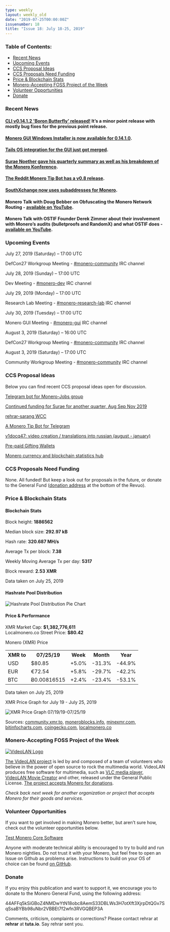 ```yaml
---
type: weekly
layout: weekly_old
date: "2019-07-25T00:00:00Z"
issuenumber: 18
title: "Issue 18: July 18-25, 2019"
---
```

<h3>Table of Contents:</h3>
<ul class="contents">
    <li><a href="#news">Recent News</a></li>
    <li><a href="#events">Upcoming Events</a></li>
    <li><a href="#ideas">CCS Proposal Ideas</a></li>
    <li><a href="#proposals">CCS Proposals Need Funding</a></li>
    <li><a href="#stats">Price & Blockchain Stats</a></li>
    <li><a href="#merchant">Monero-Accepting FOSS Project of the Week</a></li>
    <li><a href="#volunteer">Volunteer Opportunities</a></li>
    <li><a href="#donate">Donate</a></li>
</ul>

<h3 id="news">Recent News</h3>

<div class="newsbyte">
    <h4><a href="https://www.reddit.com/r/Monero/comments/cg3zih/cli_v01412_boron_butterfly_released/" target="_blank">CLI v0.14.1.2 'Boron Butterfly' released!</a> It’s a minor point release with mostly bug fixes for the previous point release.</h4>
</div>

<div class="newsbyte">
    <h4><a href="https://web.getmonero.org/downloads/" target="_blank">Monero GUI Windows Installer is now available for 0.14.1.0</a>.
    </h4>
</div>

<div class="newsbyte">
    <h4><a href="https://www.reddit.com/r/Monero/comments/cf1fpf/tails_integration_for_the_gui_just_got_merged/" target="_blank">Tails OS integration for the GUI just got merged</a>.</h4>
</div>

<div class="newsbyte">
    <h4><a href="https://www.reddit.com/r/Monero/comments/cfsc2m/suraes_content_dump_konferenco_post_morto_budget/" target="_blank">Surae Noether gave his quarterly summary as well as his breakdown of the Monero Konferenco</a>.
    </h4>
</div>

<div class="newsbyte">
    <h4><a href="https://www.reddit.com/r/Monero/comments/cfr2m1/umonerotipsbot_v08_release/" target="_blank">The Reddit Monero Tip Bot has a v0.8 release</a>.</h4>
</div>

<div class="newsbyte">
    <h4><a href="https://twitter.com/southxchange/status/1152963776901242881" target="_blank">SouthXchange now uses subaddresses for Monero</a>.</h4>
</div>

<div class="newsbyte">
    <h4>Monero Talk with Doug Bebber on Obfuscating the Monero Network Routing - <a href="https://www.youtube.com/watch?v=i02CIOzgv8Y" target="_blank">available on YouTube</a>.</h4>
</div>

<div class="newsbyte">
    <h4>Monero Talk with OSTIF Founder Derek Zimmer about their involvement with Monero’s audits (bulletproofs and RandomX) and what OSTIF does - <a href="https://www.youtube.com/watch?v=kdE3w6RL1e8" target="_blank">available on YouTube</a>.</h4>
</div>

<h3 id="events">Upcoming Events</h3>

<div class="event">
    <p class="date">July 27, 2019 (Saturday) – 17:00 UTC</p>
    <p>DefCon27 Workgroup Meeting - <a href="irc://chat.freenode.net/#monero-community" target="_blank">#monero-community</a> IRC channel</p>
</div>

<div class="event">
    <p class="date" markdown="1">July 28, 2019 (Sunday) – 17:00 UTC</p>
    <p markdown="1">Dev Meeting - <a href="irc://chat.freenode.net/#monero-dev" target="_blank">#monero-dev</a> IRC channel</p>
</div>

<div class="event">
    <p class="date" markdown="1">July 29, 2019 (Monday) – 17:00 UTC</p>
    <p markdown="1">Research Lab Meeting - <a href="irc://chat.freenode.net/#monero-research-lab" target="_blank">#monero-research-lab</a> IRC channel</p>
</div>

<div class="event">
    <p class="date" markdown="1">July 30, 2019 (Tuesday) – 17:00 UTC</p>
    <p markdown="1">Monero GUI Meeting - <a href="irc://chat.freenode.net/#monero-gui" target="_blank">#monero-gui</a> IRC channel</p>
</div>

<div class="event">
    <p class="date">August 3, 2019 (Saturday) – 16:00 UTC</p>
    <p>DefCon27 Workgroup Meeting - <a href="irc://chat.freenode.net/#monero-community" target="_blank">#monero-community</a> IRC channel</p>
</div>

<div class="event">
    <p class="date" markdown="1">August 3, 2019 (Saturday) – 17:00 UTC</p>
    <p markdown="1">Community Workgroup Meeting - <a href="irc://chat.freenode.net/#monero-community" target="_blank">#monero-community</a> IRC channel</p>
</div>

<h3 id="ideas">CCS Proposal Ideas</h3>

<p>Below you can find recent CCS proposal ideas open for discussion.</p>

<div class="proposal">
<p><a href="https://repo.getmonero.org/monero-project/ccs-proposals/merge_requests/91" target="_blank">Telegram bot for Monero-Jobs group</a></p>
</div>

<div class="proposal">
<p><a href="https://repo.getmonero.org/monero-project/ccs-proposals/merge_requests/89" target="_blank">Continued funding for Surae for another quarter, Aug Sep Nov 2019</a></p>
</div>

<div class="proposal">
<p><a href="https://repo.getmonero.org/monero-project/ccs-proposals/merge_requests/87" target="_blank">rehrar-sarang WCC</a></p>
</div>

<div class="proposal">
<p><a href="https://repo.getmonero.org/monero-project/ccs-proposals/merge_requests/86" target="_blank">A Monero Tip Bot for Telegram</a></p>
</div>

<div class="proposal">
<p><a href="https://repo.getmonero.org/monero-project/ccs-proposals/merge_requests/84" target="_blank">v1docq47: video creation / translations into russian (august - january)</a></p>
</div>

<div class="proposal">
<p><a href="https://repo.getmonero.org/monero-project/ccs-proposals/merge_requests/78" target="_blank">Pre-paid Gifting Wallets</a></p>
</div>

<div class="proposal">
<p><a href="https://repo.getmonero.org/monero-project/ccs-proposals/merge_requests/58" target="_blank">Monero currency and blockchain statistics hub</a></p>
</div>

<h3 id="proposals">CCS Proposals Need Funding</h3>

<p>None. All funded! But keep a look out for proposals in the future, or donate to the General Fund (<a href="#donate">donation address</a> at the bottom of the Revuo).</p>

<h3 id="stats">Price & Blockchain Stats</h3>

<h4 class="stat">Blockchain Stats</h4>

<div class="bcstats">
    <p>Block height: <b>1886562</b></p>
    <p>Median block size: <b>292.97 kB</b></p>
    <p>Hash rate: <b>320.687 MH/s</b></p>
    <p>Average Tx per block: <b>7.38</b></p>
    <p>Weekly Moving Average Tx per day: <b>5317</b></p>
    <p>Block reward: <b>2.53 XMR</b></p>
</div>
<p class="note">Data taken on July 25, 2019</p>

<h4 class="stat">Hashrate Pool Distribution</h4>
<p><img src="/img/hashrate-pool-distribution-0725.png" alt="Hashrate Pool Distribution Pie Chart"/></p>

<h4 class="stat">Price & Performance</h4>

<div class="price-intro">XMR Market Cap:  <b> $1,382,776,611</b><br>Localmonero.co Street Price: <b>$80.42</b></div>

<p class="table-title">Monero (XMR) Price</p>
<table class="price-table">
  <tr class="row1">
    <th>XMR to</th>
    <th>07/25/19</th>
    <th>Week</th>
    <th>Month</th>
    <th>Year</th>
  </tr>
  <tr>
    <td data-th="XMR to">USD</td>
    <td data-th="07/25/19">$80.85</td>
    <td data-th="Week" class="green">+5.0%</td>
    <td data-th="Month" class="red">-31.3%</td>
    <td data-th="Year" class="red">-44.9%</td>
  </tr>
  <tr class="row3">
    <td data-th="XMR to">EUR</td>
    <td data-th="07/25/19">€72.54</td>
    <td data-th="Week" class="green">+5.8%</td>
    <td data-th="Month" class="red">-29.7%</td>
    <td data-th="Year" class="red">-42.2%</td>
  </tr>
  <tr>
    <td data-th="XMR to">BTC</td>
    <td data-th="07/25/19">Ƀ0.00816515</td>
    <td data-th="Week" class="green">+2.4%</td>
    <td data-th="Month" class="red">-23.4%</td>
    <td data-th="Year" class="red">-53.1%</td>
  </tr>
</table>
<p class="note">Data taken on July 25, 2019</p>

<p class="table-title">XMR Price Graph for July 19 - July 25, 2019</p>

![XMR Price Graph 07/19/19-07/25/19](/img/weekly-chart-0725.png "XMR Price Graph 07/19/19-07/25/19") 

Sources: <a href="https://community.xmr.to/explorer/mainnet/" target="_blank">community.xmr.to</a>, <a href="https://moneroblocks.info/stats/transaction-stats" target="_blank">moneroblocks.info</a>, <a href="https://minexmr.com/pools.html" target="_blank">minexmr.com</a>, <a href="https://bitinfocharts.com/monero/" target="_blank">bitinfocharts.com</a>, <a href="https://www.coingecko.com/" target="_blank">coingecko.com</a>, <a href="https://localmonero.co/" target="_blank">localmonero.co</a>

<h3 id="merchant">Monero-Accepting FOSS Project of the Week</h3>

<a href="http://www.videolan.org/" target="_blank"><img src="/img/videolan.png" class="videolan-img" alt="VideoLAN Logo"></a>

<a href="http://www.videolan.org/contribute.html#money" target="_blank">The VideoLAN project</a> is led by and composed of a team of volunteers who believe in the power of open source to rock the multimedia world. VideoLAN produces free software for multimedia, such as <a href="http://www.videolan.org/vlc/" target="_blank">VLC media player</a>, <a href="http://www.videolan.org/vlmc/" target="_blank">VideoLAN Movie Creator</a> and other, released under the General Public License. <a href="http://www.videolan.org/contribute.html#money" target="_blank">The project accepts Monero for donations</a>.

<i>Check back next week for another organization or project that accepts Monero for their goods and services.</i>

<h3 id="volunteer">Volunteer Opportunities</h3>

<p>If you want to get involved in making Monero better, but aren’t sure how, check out the volunteer opportunities below.</p>

<div class="newsbyte">
    <p class="date"><a href="https://github.com/monero-project/monero" target="_blank">Test Monero Core Software</a></p>
    <p>Anyone with moderate technical ability is encouraged to try to build and run Monero nightlies. Do not trust it with your Monero, but feel free to open an Issue on Github as problems arise. Instructions to build on your OS of choice can be found <a href="https://github.com/monero-project/monero#compiling-monero-from-source" target="_blank">on GitHub</a>. </p>
</div>

<h3 id="donate">Donate</h3>

<p markdown="1">If you enjoy this publication and want to support it, we encourage you to donate to the Monero General Fund, using the following address:</p>

<p class="address" markdown="1">44AFFq5kSiGBoZ4NMDwYtN18obc8AemS33DBLWs3H7otXft3XjrpDtQGv7SqSsaBYBb98uNbr2VBBEt7f2wfn3RVGQBEP3A</p>

<!--p><a href="monero:44AFFq5kSiGBoZ4NMDwYtN18obc8AemS33DBLWs3H7otXft3XjrpDtQGv7SqSsaBYBb98uNbr2VBBEt7f2wfn3RVGQBEP3A" class="qr"><img src="/img/donate-monero.png"></a></p-->

Comments, criticism, complaints or corrections? Please contact rehrar at **rehrar** at **tuta.io**. Say rehrar sent you.